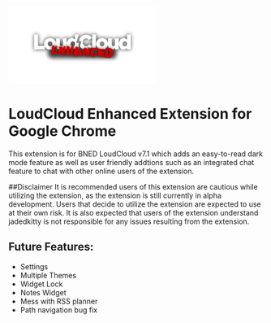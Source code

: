 ![logo](https://github.com/jadedkitty/LoudCloud-Enhanced-Extension/blob/master/logo.png)

# LoudCloud Enhanced Extension for Google Chrome
This extension is for BNED LoudCloud v7.1 which adds an easy-to-read dark mode feature as well as user friendly addtions such as an integrated chat feature to chat with other online users of the extension.

##Disclaimer
It is recommended users of this extension are cautious while utilizing the extension, as the extension is still currently in alpha development. Users that decide to utilize the extension are expected to use at their own risk. It is also expected that users of the extension understand jadedkitty is not responsible for any issues resulting from the extension.


## Future Features:
 - Settings
 - Multiple Themes
 - Widget Lock
 - Notes Widget
 - Mess with RSS planner
 - Path navigation bug fix
